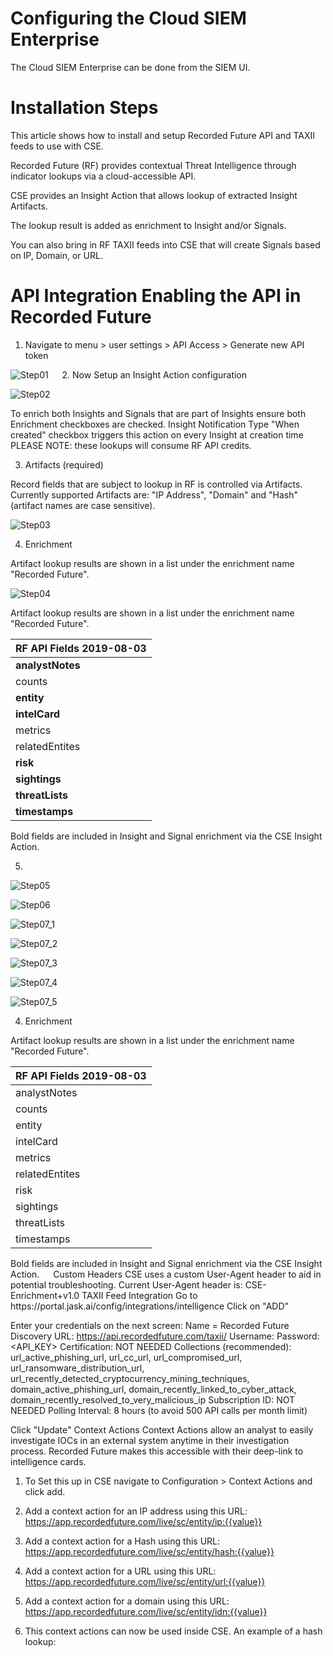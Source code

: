 Configuring the Cloud SIEM Enterprise
=====================================

The Cloud SIEM Enterprise can be done from the SIEM UI.

Installation Steps
==================

This article shows how to install and setup Recorded Future API and TAXII feeds to use with CSE.

Recorded Future (RF) provides contextual Threat Intelligence through indicator lookups via a cloud-accessible API. 

CSE provides an Insight Action that allows lookup of extracted Insight Artifacts. 

The lookup result is added as enrichment to Insight and/or Signals. 

You can also bring in RF TAXII feeds into CSE that will create Signals based on IP, Domain, or URL.

API Integration Enabling the API in Recorded Future
===================================================

1.	Navigate to menu > user settings > API Access > Generate new API token

![Step01](https://github.com/wks-sumo-logic/sumologic-rfsync/blob/master/doc/01_sumologic/CSE_steps/cse.step.1.png "Generate API Token")
 
2.	Now Setup an Insight Action configuration

![Step02](https://github.com/wks-sumo-logic/sumologic-rfsync/blob/master/doc/01_sumologic/CSE_steps/cse.step.2.png "Insight Action Config")

To enrich both Insights and Signals that are part of Insights ensure both Enrichment checkboxes are checked.
Insight Notification Type "When created" checkbox triggers this action on every Insight at creation time
PLEASE NOTE: these lookups will consume RF API credits.

3. 	Artifacts (required)

Record fields that are subject to lookup in RF is controlled via Artifacts. 
Currently supported Artifacts are: "IP Address", "Domain" and "Hash" (artifact names are case sensitive).

![Step03](https://github.com/wks-sumo-logic/sumologic-rfsync/blob/master/doc/01_sumologic/CSE_steps/cse.step.3.png "Map List")

4.	Enrichment

Artifact lookup results are shown in a list under the enrichment name "Recorded Future".
 
![Step04](https://github.com/wks-sumo-logic/sumologic-rfsync/blob/master/doc/01_sumologic/CSE_steps/cse.step.4.png "Enrichment")

Artifact lookup results are shown in a list under the enrichment name "Recorded Future".

| RF API Fields 2019-08-03  |
|:--------------------------|
|	**analystNotes**        |
|	counts              |
|	**entity**              |
|	**intelCard**           |
|	metrics             |
|	relatedEntites      |
|	**risk**                |
|	**sightings**           |
|	**threatLists**         |
|	**timestamps**          |

Bold fields are included in Insight and Signal enrichment via the CSE Insight Action.

5.	
![Step05](https://github.com/wks-sumo-logic/sumologic-rfsync/blob/master/doc/01_sumologic/CSE_steps/cse.step.5.customer.headers.png "Map List")

![Step06](https://github.com/wks-sumo-logic/sumologic-rfsync/blob/master/doc/01_sumologic/CSE_steps/cse.step.6.png "Map List")

![Step07_1](https://github.com/wks-sumo-logic/sumologic-rfsync/blob/master/doc/01_sumologic/CSE_steps/cse.step.7.1.png "Map List")

![Step07_2](https://github.com/wks-sumo-logic/sumologic-rfsync/blob/master/doc/01_sumologic/CSE_steps/cse.step.7.2.png "Map List")

![Step07_3](https://github.com/wks-sumo-logic/sumologic-rfsync/blob/master/doc/01_sumologic/CSE_steps/cse.step.7.3.png "Map List")

![Step07_4](https://github.com/wks-sumo-logic/sumologic-rfsync/blob/master/doc/01_sumologic/CSE_steps/cse.step.7.4.png "Map List")

![Step07_5](https://github.com/wks-sumo-logic/sumologic-rfsync/blob/master/doc/01_sumologic/CSE_steps/cse.step.7.5.png "Map List")

4.	Enrichment

Artifact lookup results are shown in a list under the enrichment name "Recorded Future".

| RF API Fields 2019-08-03  |
|:--------------------------|
|	analystNotes        |
|	counts              |
|	entity              |
|	intelCard           |
|	metrics             |
|	relatedEntites      |
|	risk                |
|	sightings           |
|	threatLists         |
|	timestamps          |

Bold fields are included in Insight and Signal enrichment via the CSE Insight Action.
 
Custom Headers
CSE uses a custom User-Agent header to aid in potential troubleshooting. Current User-Agent header is:
CSE-Enrichment+v1.0
TAXII Feed Integration
Go to https://<tenant>portal.jask.ai/config/integrations/intelligence
Click on "ADD" 
 
Enter your credentials on the next screen:
Name = Recorded Future
Discovery URL: https://api.recordedfuture.com/taxii/
Username: <service account username>
Password: <API_KEY>
Certification: NOT NEEDED
Collections (recommended): url_active_phishing_url, url_cc_url, url_compromised_url, url_ransomware_distribution_url, url_recently_detected_cryptocurrency_mining_techniques, domain_active_phishing_url, domain_recently_linked_to_cyber_attack, domain_recently_resolved_to_very_malicious_ip
Subscription ID: NOT NEEDED
Polling Interval: 8 hours (to avoid 500 API calls per month limit)
  
Click "Update"
Context Actions
Context Actions allow an analyst to easily investigate IOCs in an external system anytime in their investigation process. Recorded Future makes this accessible with their deep-link to intelligence cards.
1.	To Set this up in CSE navigate to Configuration > Context Actions and click add.
2.	Add a context action for an IP address using this URL: https://app.recordedfuture.com/live/sc/entity/ip:{{value}}
 
3.	Add a context action for a Hash using this URL: https://app.recordedfuture.com/live/sc/entity/hash:{{value}}
 
4. Add a context action for a URL using this URL: https://app.recordedfuture.com/live/sc/entity/url:{{value}}
 
5. Add a context action for a domain using this URL: https://app.recordedfuture.com/live/sc/entity/idn:{{value}}
 
6. This context actions can now be used inside CSE. An example of a hash lookup:
 

